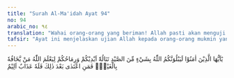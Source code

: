 ```yaml
---
title: "Surah Al-Ma'idah Ayat 94"
no: 94
arabic_no: ٩٤
translation: "Wahai orang-orang yang beriman! Allah pasti akan menguji kamu dengan hewan buruan yang dengan mudah kamu peroleh dengan tangan dan tombakmu agar Allah mengetahui siapa yang takut kepada-Nya, meskipun dia tidak melihat-Nya. Barangsiapa melampaui batas setelah itu, maka dia akan mendapat azab yang pedih."
tafsir: "Ayat ini menjelaskan ujian Allah kepada orang-orang mukmin yang sedang melakukan ihram, bahwa mereka tidak diperbolehkan berburu, padahal ketika itu binatang buruan amat banyak, sehingga dengan mudah mereka dapat menangkapnya, baik dengan tangan maupun dengan menggunakan tombak.\n\nMenurut riwayat, ayat ini turun ketika kaum Muslimin melaksanakan umrah Hudaibiah. Ketika mereka menemukan dalam perjalanan hewan dan burung-burung yang amat banyak, yang belum pernah mereka temukan sebanyak itu. Binatang-binatang kecil dapat ditangkap dengan tangan dan binatang-binatang yang besar dan liar dapat mereka tangkap dengan menggunakan tombak dan sebagainya. Akan tetapi Allah melarang mereka untuk menangkapnya. Larangan ini adalah sebagai ujian bagi mereka untuk membuktikan kekuatan iman dan ketakwaan mereka kepada-Nya. Orang-orang yang betul-betul kuat imannya niscaya tidak akan melanggar larangan Allah, baik secara terang-terangan, maupun dengan sembunyi-sembunyi. Ia senantiasa takut kepada azab Allah, walaupun ia belum pernah menyaksikan azab tersebut.\n\nAkhir ayat ini mengemukakan ancaman Allah kepada orang-orang yang masih melanggar ketentuan-ketentuan-Nya setelah adanya pemberitahuan dan ancaman, bahwa mereka pasti akan mendapat azab yang pedih, akibat pelanggaran itu.\n\nUjian tersebut sebenarnya hanyalah cobaan yang ringan saja, dibandingkan dengan cobaan dan ujian-ujian lainnya yang meminta pengorbanan harta benda dan jiwa raga. Akan tetapi, bila seseorang tidak lulus dari ujian dan cobaan yang kecil dan ringan ini, bagaimana ia dapat berhasil menjalani cobaan-cobaan yang lebih besar?\n\nCobaan dan ujian yang diberikan Allah kepada hamba-Nya, adakalanya meminta pengorbanan harta benda dan jiwa raga dalam melakukan sesuatu yang diperintahkan-Nya, atau berupa kehilangan sesuatu yang amat disayangi, atau meminta kesediaan untuk menahan diri dari berbuat yang diingini. Yang terakhir ini sudah terang lebih ringan dilaksanakan, seperti larangan yang dikenakan kepada mereka ini, yaitu larangan berburu pada saat hewan buruan sedang banyak jumlahnya dan mudah ditangkap, sementara mereka sedang membutuhkan makanan untuk bekal dalam perjalanan."
---
```

يٰٓاَيُّهَا الَّذِيْنَ اٰمَنُوْا لَيَبْلُوَنَّكُمُ اللّٰهُ بِشَيْءٍ مِّنَ الصَّيْدِ تَنَالُهٗٓ اَيْدِيْكُمْ وَرِمَاحُكُمْ لِيَعْلَمَ اللّٰهُ مَنْ يَّخَافُهٗ بِالْغَيْبِۚ فَمَنِ اعْتَدٰى بَعْدَ ذٰلِكَ فَلَهٗ عَذَابٌ اَلِيْمٌ 